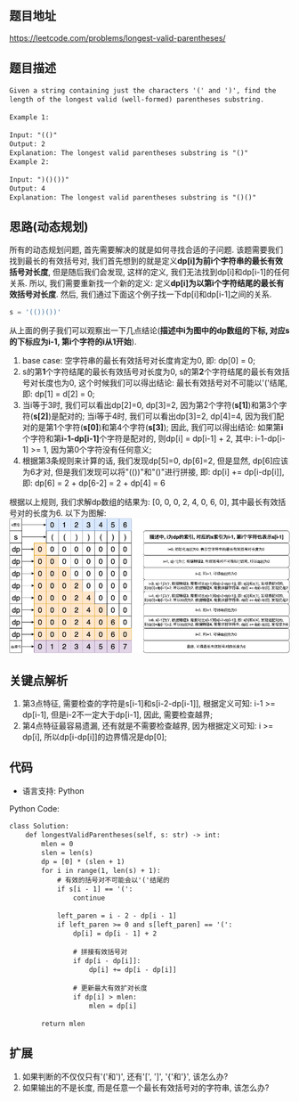 ## 题目地址
https://leetcode.com/problems/longest-valid-parentheses/

## 题目描述

```
Given a string containing just the characters '(' and ')', find the length of the longest valid (well-formed) parentheses substring.

Example 1:

Input: "(()"
Output: 2
Explanation: The longest valid parentheses substring is "()"
Example 2:

Input: ")()())"
Output: 4
Explanation: The longest valid parentheses substring is "()()"
```

## 思路(动态规划)

所有的动态规划问题, 首先需要解决的就是如何寻找合适的子问题.
该题需要我们找到最长的有效括号对, 我们首先想到的就是定义**dp[i]为前i个字符串的最长有效括号对长度**, 但是随后我们会发现, 这样的定义, 我们无法找到dp[i]和dp[i-1]的任何关系.
所以, 我们需要重新找一个新的定义: 定义**dp[i]为以第i个字符结尾的最长有效括号对长度**. 然后, 我们通过下面这个例子找一下dp[i]和dp[i-1]之间的关系.

```python
s = '(())())'
```

从上面的例子我们可以观察出一下几点结论(**描述中i为图中的dp数组的下标, 对应s的下标应为i-1, 第i个字符的i从1开始**).
1. base case: 空字符串的最长有效括号对长度肯定为0, 即: dp[0] = 0;
2. s的第**1**个字符结尾的最长有效括号对长度为0, s的第**2**个字符结尾的最长有效括号对长度也为0, 这个时候我们可以得出结论: 最长有效括号对不可能以'('结尾, 即: dp[1] = d[2] = 0;
3. 当i等于3时, 我们可以看出dp[2]=0, dp[3]=2, 因为第2个字符(**s[1]**)和第3个字符(**s[2]**)是配对的;
   当i等于4时, 我们可以看出dp[3]=2, dp[4]=4, 因为我们配对的是第1个字符(**s[0]**)和第4个字符(**s[3]**);
   因此, 我们可以得出结论: 如果第**i**个字符和第<strong>i-1-dp[i-1]</strong>个字符是配对的, 则dp[i] = dp[i-1] + 2, 其中: i-1-dp[i-1] >= 1, 因为第0个字符没有任何意义;
4. 根据第3条规则来计算的话, 我们发现dp[5]=0, dp[6]=2, 但是显然, dp[6]应该为6才对, 但是我们发现可以将"(())"和"()"进行拼接, 即: dp[i] += dp[i-dp[i]], 即: dp[6] = 2 + dp[6-2] = 2 + dp[4] = 6

根据以上规则, 我们求解dp数组的结果为: [0, 0, 0, 2, 4, 0, 6, 0], 其中最长有效括号对的长度为6. 以下为图解:
![32.longest-valid-parentheses](../assets/problems/32.longest-valid-parentheses.png)

## 关键点解析

1. 第3点特征, 需要检查的字符是s[i-1]和s[i-2-dp[i-1]], 根据定义可知: i-1 >= dp[i-1], 但是i-2不一定大于dp[i-1], 因此, 需要检查越界;
3. 第4点特征最容易遗漏, 还有就是不需要检查越界, 因为根据定义可知: i >= dp[i], 所以dp[i-dp[i]]的边界情况是dp[0];

## 代码

* 语言支持: Python

Python Code:
```
class Solution:
    def longestValidParentheses(self, s: str) -> int:
        mlen = 0
        slen = len(s)
        dp = [0] * (slen + 1)
        for i in range(1, len(s) + 1):
            # 有效的括号对不可能会以'('结尾的
            if s[i - 1] == '(':
                continue

            left_paren = i - 2 - dp[i - 1]
            if left_paren >= 0 and s[left_paren] == '(':
                dp[i] = dp[i - 1] + 2

                # 拼接有效括号对
                if dp[i - dp[i]]:
                    dp[i] += dp[i - dp[i]]

                # 更新最大有效扩对长度
                if dp[i] > mlen:
                    mlen = dp[i]

        return mlen
```

## 扩展

1. 如果判断的不仅仅只有'('和')', 还有'[', ']', '{'和'}', 该怎么办?
2. 如果输出的不是长度, 而是任意一个最长有效括号对的字符串, 该怎么办?
